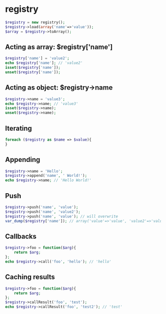 registry
========

```php
$registry = new registry();
$registry->load(array('name'=>'value'));
$array = $registry->toArray();
```

Acting as array: $registry['name']
---------
```php
$registry['name'] = 'value2';
echo $registry['name']; // 'value2'
isset($registry['name']);
unset($registry['name']);
```

Acting as object: $registry->name
---------
```php
$registry->name = 'value3';
echo $registry->name; // 'value3'
isset($registry->name);
unset($registry->name);
```

Iterating
---------
```php
foreach ($registry as $name => $value){
}
```

Appending
---------
```php
$registry->name = 'Hello';
$registry->append('name', ' World!');
echo $registry->name; // 'Hello World!'
```

Push
---------
```php
$registry->push('name', 'value');
$registry->push('name', 'value2');
$registry->push('name', 'value'); // will overwrite
var_dump($registry['name']); // array('value'=>'value', 'value2'=>'value2');
```

Callbacks
---------
```php
$registry->foo = function($arg){
    return $arg;
};
echo $registry->call('foo', 'hello'); // 'hello'
```

Caching results
---------
```php
$registry->foo = function($arg){
    return $arg;
};
$registry->callResult('foo', 'test');
echo $registry->callResult('foo', 'test2'); // 'test'
```

